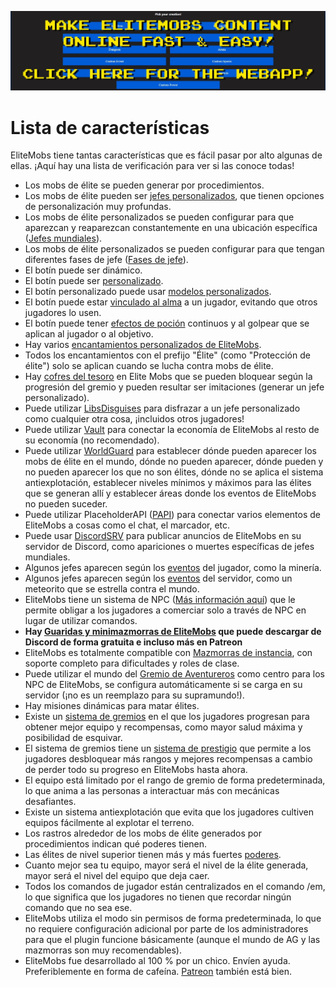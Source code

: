 [![webapp_banner.jpg](../../../img/wiki/webapp_banner.jpg)](https://magmaguy.com/webapp/webapp.html)

# Lista de características

EliteMobs tiene tantas características que es fácil pasar por alto algunas de ellas. ¡Aquí hay una lista de verificación para ver si las conoce todas!

- Los mobs de élite se pueden generar por procedimientos.
- Los mobs de élite pueden ser [jefes personalizados]($language$/elitemobs/creating_bosses.md), que tienen opciones de personalización muy profundas.
- Los mobs de élite personalizados se pueden configurar para que aparezcan y reaparezcan constantemente en una ubicación específica ([Jefes mundiales]($language$/elitemobs/creating_world_bosses.md)).
- Los mobs de élite personalizados se pueden configurar para que tengan diferentes fases de jefe ([Fases de jefe]($language$/elitemobs/creating_boss_phases.md)).
- El botín puede ser dinámico.
- El botín puede ser [personalizado]($language$/elitemobs/creating_items.md).
- El botín personalizado puede usar [modelos personalizados]($language$/elitemobs/creating_items.md&section=custommodelid&section=custommodelid).
- El botín puede estar [vinculado al alma]($language$/elitemobs/soulbind.md) a un jugador, evitando que otros jugadores lo usen.
- El botín puede tener [efectos de poción]($language$/elitemobs/creating_items.md&section=potioneffects) continuos y al golpear que se aplican al jugador o al objetivo.
- Hay varios [encantamientos personalizados de EliteMobs]($language$/elitemobs/custom_enchantments_list.md).
- Todos los encantamientos con el prefijo "Élite" (como "Protección de élite") solo se aplican cuando se lucha contra mobs de élite.
- Hay [cofres del tesoro]($language$/elitemobs/creating_treasure_chests.md) en Elite Mobs que se pueden bloquear según la progresión del gremio y pueden resultar ser imitaciones (generar un jefe personalizado).
- Puede utilizar [LibsDisguises]($language$/elitemobs/libsdisguises.md) para disfrazar a un jefe personalizado como cualquier otra cosa, ¡incluidos otros jugadores!
- Puede utilizar [Vault]($language$/elitemobs/vault.md) para conectar la economía de EliteMobs al resto de su economía (no recomendado).
- Puede utilizar [WorldGuard]($language$/elitemobs/worldguard_flags.md) para establecer dónde pueden aparecer los mobs de élite en el mundo, dónde no pueden aparecer, dónde pueden y no pueden aparecer los que no son élites, dónde no se aplica el sistema antiexplotación, establecer niveles mínimos y máximos para las élites que se generan allí y establecer áreas donde los eventos de EliteMobs no pueden suceder.
- Puede utilizar PlaceholderAPI ([PAPI]($language$/elitemobs/placeholders.md)) para conectar varios elementos de EliteMobs a cosas como el chat, el marcador, etc.
- Puede usar [DiscordSRV]($language$/elitemobs/discordsrv.md) para publicar anuncios de EliteMobs en su servidor de Discord, como apariciones o muertes específicas de jefes mundiales.
- Algunos jefes aparecen según los [eventos]($language$/elitemobs/elitemobs+creating_events.md&section=what-are-custom-events?) del jugador, como la minería.
- Algunos jefes aparecen según los [eventos]($language$/elitemobs/elitemobs+creating_events.md&section=what-are-custom-events?) del servidor, como un meteorito que se estrella contra el mundo.
- EliteMobs tiene un sistema de NPC ([Más información aquí]($language$/elitemobs/adventurers_guild_world.md)) que le permite obligar a los jugadores a comerciar solo a través de NPC en lugar de utilizar comandos.
- **Hay [Guaridas y minimazmorras de EliteMobs]($language$/elitemobs/dungeons.md) que puede descargar de Discord de forma gratuita e incluso más en Patreon**
- EliteMobs es totalmente compatible con [Mazmorras de instancia]($language$/elitemobs/understanding_the_basics_of_elitemobs.md&section=instanced-dungeoneering), con soporte completo para dificultades y roles de clase.
- Puede utilizar el mundo del [Gremio de Aventureros]($language$/elitemobs/adventurers_guild_world.md) como centro para los NPC de EliteMobs, se configura automáticamente si se carga en su servidor (¡no es un reemplazo para su supramundo!).
- Hay misiones dinámicas para matar élites.
- Existe un [sistema de gremios]($language$/elitemobs/guild_tier_loot_limiter.md) en el que los jugadores progresan para obtener mejor equipo y recompensas, como mayor salud máxima y posibilidad de esquivar.
- El sistema de gremios tiene un [sistema de prestigio]($language$/elitemobs/prestige_system.md) que permite a los jugadores desbloquear más rangos y mejores recompensas a cambio de perder todo su progreso en EliteMobs hasta ahora.
- El equipo está limitado por el rango de gremio de forma predeterminada, lo que anima a las personas a interactuar más con mecánicas desafiantes.
- Existe un sistema antiexplotación que evita que los jugadores cultiven equipos fácilmente al explotar el terreno.
- Los rastros alrededor de los mobs de élite generados por procedimientos indican qué poderes tienen.
- Las élites de nivel superior tienen más y más fuertes [poderes]($language$/elitemobs/creating_bosses.md&section=easy-configuration---premade-powers).
- Cuanto mejor sea tu equipo, mayor será el nivel de la élite generada, mayor será el nivel del equipo que deja caer.
- Todos los comandos de jugador están centralizados en el comando /em, lo que significa que los jugadores no tienen que recordar ningún comando que no sea ese.
- EliteMobs utiliza el modo sin permisos de forma predeterminada, lo que no requiere configuración adicional por parte de los administradores para que el plugin funcione básicamente (aunque el mundo de AG y las mazmorras son muy recomendables).
- EliteMobs fue desarrollado al 100 % por un chico. Envíen ayuda. Preferiblemente en forma de cafeína. [Patreon](https://www.patreon.com/magmaguy) también está bien.

